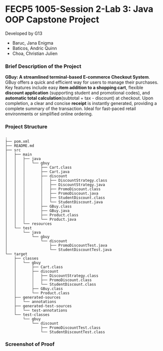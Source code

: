 # FECP5 1005-Session 2-Lab 3: Java OOP Capstone Project
Developed by G13
- Baruc, Jana Enigma
- Baticos, Andric Quinn
- Choa, Christian Julien

### Brief Description of the Project
**GBuy: A streamlined terminal-based E-commerce Checkout System**. GBuy offers a quick and efficient way for users to manage their purchases. Key features include easy **item addition to a shopping cart**, flexible **discount application** (supporting student and promotional codes), and **automatic total calculation**(subtotal + tax - discount) at checkout. Upon completion, a clear and concise **receipt** is instantly generated, providing a complete summary of the transaction. Ideal for fast-paced retail environments or simplified online ordering.

### Project Structure
```declarative
.
├── pom.xml
├── README.md
├── src
│   ├── main
│   │   ├── java
│   │   │   └── gbuy
│   │   │       ├── Cart.class
│   │   │       ├── Cart.java
│   │   │       ├── discount
│   │   │       │   ├── DiscountStrategy.class
│   │   │       │   ├── DiscountStrategy.java
│   │   │       │   ├── PromoDiscount.class
│   │   │       │   ├── PromoDiscount.java
│   │   │       │   ├── StudentDiscount.class
│   │   │       │   └── StudentDiscount.java
│   │   │       ├── GBuy.class
│   │   │       ├── GBuy.java
│   │   │       ├── Product.class
│   │   │       └── Product.java
│   │   └── resources
│   └── test
│       └── java
│           └── gbuy
│               └── discount
│                   ├── PromoDiscountTest.java
│                   └── StudentDiscountTest.java
└── target
    ├── classes
    │   └── gbuy
    │       ├── Cart.class
    │       ├── discount
    │       │   ├── DiscountStrategy.class
    │       │   ├── PromoDiscount.class
    │       │   └── StudentDiscount.class
    │       ├── GBuy.class
    │       └── Product.class
    ├── generated-sources
    │   └── annotations
    ├── generated-test-sources
    │   └── test-annotations
    └── test-classes
        └── gbuy
            └── discount
                ├── PromoDiscountTest.class
                └── StudentDiscountTest.class
```
### Screenshot of Proof
